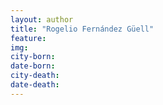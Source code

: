 ```yaml
---
layout: author
title: "Rogelio Fernández Güell"
feature: 
img:
city-born: 
date-born: 
city-death: 
date-death:
---
```

